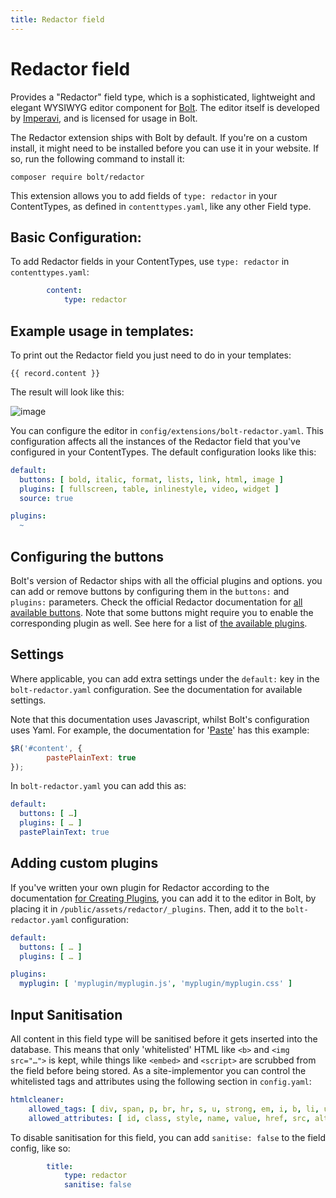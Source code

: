 ```yaml
---
title: Redactor field
---
```

Redactor field
==========

Provides a "Redactor" field type, which is a sophisticated,
lightweight and elegant WYSIWYG editor component for
[Bolt](https://boltcms.io). The editor itself is developed by
[Imperavi](https://imperavi.com/redactor), and is licensed for usage in Bolt.

The Redactor extension ships with Bolt by default. If you're on a custom install, 
it might need to be installed before you can use it in your website. If so, run 
the following command to install it: 

```
composer require bolt/redactor
```

This extension allows you to add fields of `type: redactor` in your
ContentTypes, as defined in `contenttypes.yaml`, like any other Field type.

## Basic Configuration:

To add Redactor fields in your ContentTypes, use `type: redactor` in `contenttypes.yaml`:

```yaml
        content:
            type: redactor
```

## Example usage in templates:

To print out the Redactor field you just need to do in your templates:

```twig
{{ record.content }}
```

The result will look like this:

![image](https://raw.githubusercontent.com/eduardomart/docs/patch-15/bolt_v4_redactor_field.png)

You can configure the editor in `config/extensions/bolt-redactor.yaml`. This
configuration affects all the instances of the Redactor field that you've
configured in your ContentTypes. The default configuration looks like this:

```yaml
default:
  buttons: [ bold, italic, format, lists, link, html, image ]
  plugins: [ fullscreen, table, inlinestyle, video, widget ]
  source: true

plugins:
  ~
```

## Configuring the buttons

Bolt's version of Redactor ships with all the official plugins and options. you
can add or remove buttons by configuring them in the `buttons:` and `plugins:`
parameters. Check the official Redactor documentation for [all available
buttons](https://imperavi.com/redactor/docs/settings/button/). Note that some buttons might require you to enable the
corresponding plugin as well. See here for a list of
[the available plugins](https://imperavi.com/redactor/plugins/).

## Settings

Where applicable, you can add extra settings under the `default:` key in the
`bolt-redactor.yaml` configuration. See the documentation for available
settings.

Note that this documentation uses Javascript, whilst Bolt's configuration uses
Yaml. For example, the documentation for '[Paste](https://imperavi.com/redactor/docs/settings/paste/)' has this example:

```javascript
$R('#content', {
        pastePlainText: true
});
```

In `bolt-redactor.yaml` you can add this as:

```yaml
default:
  buttons: [ …]
  plugins: [ … ]
  pastePlainText: true
```

## Adding custom plugins

If you've written your own plugin for Redactor according to the documentation
[for Creating Plugins](https://imperavi.com/redactor/docs/how-to/create-a-plugin/), you can add it to the editor in Bolt, by
placing it in `/public/assets/redactor/_plugins`. Then, add it to the
`bolt-redactor.yaml` configuration:

```yaml
default:
  buttons: [ … ]
  plugins: [ … ]

plugins:
  myplugin: [ 'myplugin/myplugin.js', 'myplugin/myplugin.css' ]
```

## Input Sanitisation

All content in this field type will be sanitised before it gets inserted into
the database. This means that only 'whitelisted' HTML like `<b>` and
`<img src="…">` is kept, while things like `<embed>` and `<script>` are scrubbed
from the field before being stored. As a site-implementor you can control the
whitelisted tags and attributes using the following section in `config.yaml`:

```yaml
htmlcleaner:
    allowed_tags: [ div, span, p, br, hr, s, u, strong, em, i, b, li, ul, ol, …, … ]
    allowed_attributes: [ id, class, style, name, value, href, src, alt, title, …, … ]
```

To disable sanitisation for this field, you can add `sanitise: false` to the field config, like so:

```yaml
        title:
            type: redactor
            sanitise: false
```
